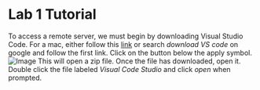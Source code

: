 # Lab 1 Tutorial

To access a remote server, we must begin by downloading Visual Studio Code. For a mac, either follow this [link](https://code.visualstudio.com/download) or search *download VS code* on google and follow the first link. Click on the button below the apply symbol.
![Image]()
This will open a zip file. Once the file has downloaded, open it. Double click the file labeled *Visual Code Studio* and click *open* when prompted.
